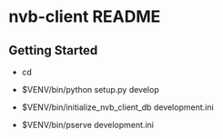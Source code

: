 nvb-client README
==================

Getting Started
---------------

- cd <directory containing this file>

- $VENV/bin/python setup.py develop

- $VENV/bin/initialize_nvb_client_db development.ini

- $VENV/bin/pserve development.ini


